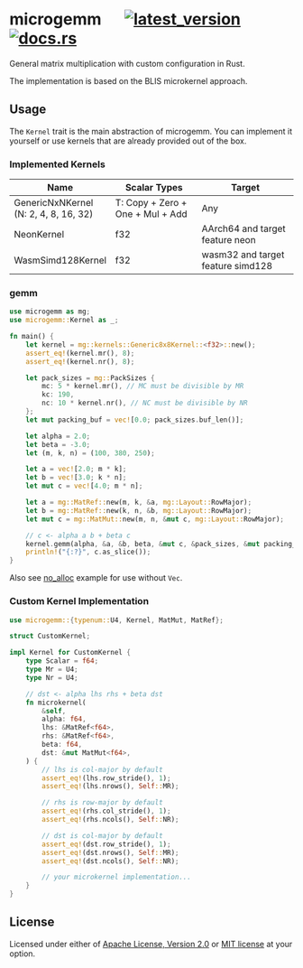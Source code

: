 # microgemm &emsp; [![latest_version]][crates.io] [![docs.rs]](https://docs.rs/microgemm)

[latest_version]: https://img.shields.io/crates/v/microgemm.svg?logo=rust
[crates.io]: https://crates.io/crates/microgemm
[docs.rs]: https://img.shields.io/badge/docs.rs-microgemm-66c2a5?logo=docs.rs

General matrix multiplication with custom configuration in Rust.

The implementation is based on the BLIS microkernel approach.

## Usage

The `Kernel` trait is the main abstraction of microgemm.
You can implement it yourself or use kernels that are already provided out of the box.

### Implemented Kernels

| Name | Scalar Types | Target |
| ---- | ------------ | ------ |
| GenericNxNKernel <br> (N: 2, 4, 8, 16, 32) | T: Copy + Zero + One + Mul + Add | Any |
| NeonKernel | f32 | AArch64 and target feature neon |
| WasmSimd128Kernel | f32 | wasm32 and target feature simd128 |

### gemm

```rust
use microgemm as mg;
use microgemm::Kernel as _;

fn main() {
    let kernel = mg::kernels::Generic8x8Kernel::<f32>::new();
    assert_eq!(kernel.mr(), 8);
    assert_eq!(kernel.nr(), 8);

    let pack_sizes = mg::PackSizes {
        mc: 5 * kernel.mr(), // MC must be divisible by MR
        kc: 190,
        nc: 10 * kernel.nr(), // NC must be divisible by NR
    };
    let mut packing_buf = vec![0.0; pack_sizes.buf_len()];

    let alpha = 2.0;
    let beta = -3.0;
    let (m, k, n) = (100, 380, 250);

    let a = vec![2.0; m * k];
    let b = vec![3.0; k * n];
    let mut c = vec![4.0; m * n];

    let a = mg::MatRef::new(m, k, &a, mg::Layout::RowMajor);
    let b = mg::MatRef::new(k, n, &b, mg::Layout::RowMajor);
    let mut c = mg::MatMut::new(m, n, &mut c, mg::Layout::RowMajor);

    // c <- alpha a b + beta c
    kernel.gemm(alpha, &a, &b, beta, &mut c, &pack_sizes, &mut packing_buf);
    println!("{:?}", c.as_slice());
}
```
Also see [no_alloc](./examples/no_alloc.rs) example for use without `Vec`.


### Custom Kernel Implementation

```rust
use microgemm::{typenum::U4, Kernel, MatMut, MatRef};

struct CustomKernel;

impl Kernel for CustomKernel {
    type Scalar = f64;
    type Mr = U4;
    type Nr = U4;

    // dst <- alpha lhs rhs + beta dst
    fn microkernel(
        &self,
        alpha: f64,
        lhs: &MatRef<f64>,
        rhs: &MatRef<f64>,
        beta: f64,
        dst: &mut MatMut<f64>,
    ) {
        // lhs is col-major by default
        assert_eq!(lhs.row_stride(), 1);
        assert_eq!(lhs.nrows(), Self::MR);

        // rhs is row-major by default
        assert_eq!(rhs.col_stride(), 1);
        assert_eq!(rhs.ncols(), Self::NR);

        // dst is col-major by default
        assert_eq!(dst.row_stride(), 1);
        assert_eq!(dst.nrows(), Self::MR);
        assert_eq!(dst.ncols(), Self::NR);

        // your microkernel implementation...
    }
}
```


## License
Licensed under either of [Apache License, Version 2.0](./LICENSE-APACHE)
or [MIT license](./LICENSE-MIT) at your option.
